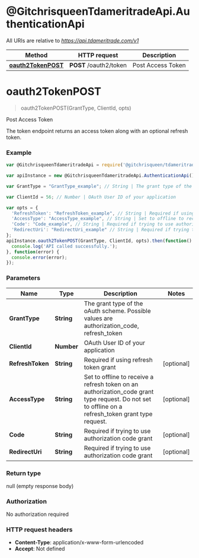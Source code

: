 # @GitchrisqueenTdameritradeApi.AuthenticationApi

All URIs are relative to *https://api.tdameritrade.com/v1*

Method | HTTP request | Description
------------- | ------------- | -------------
[**oauth2TokenPOST**](AuthenticationApi.md#oauth2TokenPOST) | **POST** /oauth2/token | Post Access Token


<a name="oauth2TokenPOST"></a>
# **oauth2TokenPOST**
> oauth2TokenPOST(GrantType, ClientId, opts)

Post Access Token

The token endpoint returns an access token along with an optional refresh token.

### Example
```javascript
var @GitchrisqueenTdameritradeApi = require('@gitchrisqueen/tdameritrade-api');

var apiInstance = new @GitchrisqueenTdameritradeApi.AuthenticationApi();

var GrantType = "GrantType_example"; // String | The grant type of the oAuth scheme. Possible values are authorization_code, refresh_token

var ClientId = 56; // Number | OAuth User ID of your application

var opts = { 
  'RefreshToken': "RefreshToken_example", // String | Required if using refresh token grant
  'AccessType': "AccessType_example", // String | Set to offline to receive a refresh token on an authorization_code grant type request. Do not set to offline on a refresh_token grant type request.
  'Code': "Code_example", // String | Required if trying to use authorization code grant
  'RedirectUri': "RedirectUri_example" // String | Required if trying to use authorization code grant
};
apiInstance.oauth2TokenPOST(GrantType, ClientId, opts).then(function() {
  console.log('API called successfully.');
}, function(error) {
  console.error(error);
});

```

### Parameters

Name | Type | Description  | Notes
------------- | ------------- | ------------- | -------------
 **GrantType** | **String**| The grant type of the oAuth scheme. Possible values are authorization_code, refresh_token | 
 **ClientId** | **Number**| OAuth User ID of your application | 
 **RefreshToken** | **String**| Required if using refresh token grant | [optional] 
 **AccessType** | **String**| Set to offline to receive a refresh token on an authorization_code grant type request. Do not set to offline on a refresh_token grant type request. | [optional] 
 **Code** | **String**| Required if trying to use authorization code grant | [optional] 
 **RedirectUri** | **String**| Required if trying to use authorization code grant | [optional] 

### Return type

null (empty response body)

### Authorization

No authorization required

### HTTP request headers

 - **Content-Type**: application/x-www-form-urlencoded
 - **Accept**: Not defined

